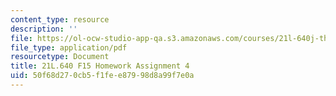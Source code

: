 ```yaml
---
content_type: resource
description: ''
file: https://ol-ocw-studio-app-qa.s3.amazonaws.com/courses/21l-640j-the-new-spain-1977-present-fall-2015/50f68d270cb5f1fee87998d8a99f7e0a_MIT21L_640JF15_HW_ses4.pdf
file_type: application/pdf
resourcetype: Document
title: 21L.640 F15 Homework Assignment 4
uid: 50f68d27-0cb5-f1fe-e879-98d8a99f7e0a
---
```

